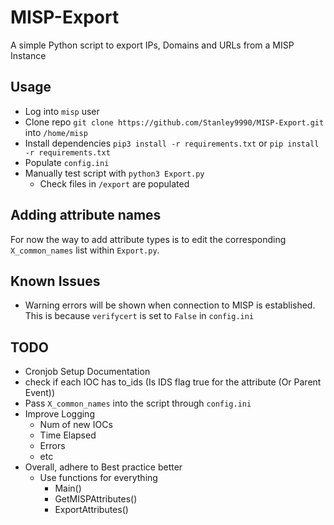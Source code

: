 # MISP-Export
A simple Python script to export IPs, Domains and URLs from a MISP Instance

## Usage
- Log into `misp` user
- Clone repo `git clone https://github.com/Stanley9990/MISP-Export.git` into `/home/misp`
- Install dependencies `pip3 install -r requirements.txt` or `pip install -r requirements.txt`
- Populate `config.ini`
- Manually test script with `python3 Export.py`
    - Check files in `/export` are populated

## Adding attribute names
For now the way to add attribute types is to edit the corresponding `X_common_names` list within `Export.py`.

## Known Issues
- Warning errors will be shown when connection to MISP is established. This is because `verifycert` is set to `False` in `config.ini`

## TODO
- Cronjob Setup Documentation
- check if each IOC has to_ids (Is IDS flag true for the attribute (Or Parent Event))
- Pass `X_common_names` into the script through `config.ini`
- Improve Logging
    - Num of new IOCs
    - Time Elapsed
    - Errors
    - etc
- Overall, adhere to Best practice better
    - Use functions for everything
        - Main()
        - GetMISPAttributes()
        - ExportAttributes()  
